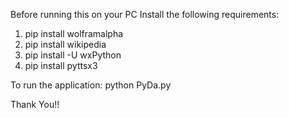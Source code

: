 Before running this on your PC
Install the following requirements:

1) pip install wolframalpha
2) pip install wikipedia
3) pip install -U wxPython
4) pip install pyttsx3

To run the application:
python PyDa.py

Thank You!! 
